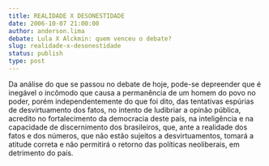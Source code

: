 ```yaml
---
title: REALIDADE X DESONESTIDADE
date: 2006-10-07 21:00:00
author: anderson.lima
debate: Lula X Alckmin: quem venceu o debate?
slug: realidade-x-desonestidade
status: publish 
type: post
---
```


Da análise do que se passou no debate de hoje, pode-se depreender que é inegável o incômodo que causa a permanência de um homem do povo no poder, porém independentemente do que foi dito, das tentativas espúrias de desvirtuamento dos fatos, no intento de ludibriar a opinão pública, acredito no fortalecimento da democracia deste país, na inteligência e na capacidade de discernimento dos brasileiros, que, ante a realidade dos fatos e dos números, que não estão sujeitos a desvirtuamentos, tomará a atitude correta e não permitirá o retorno das políticas neoliberais, em detrimento do país. 


